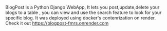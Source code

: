 BlogPost is a
Python Django WebApp,
It lets you post,update,delete your blogs to a table , you can view and use the search feature to look for your specific blog.
It was deployed using docker's contenrization on render.
Check it out https://blogpost-fmrs.onrender.com
